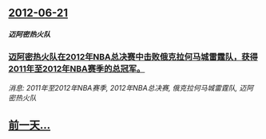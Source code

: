 ## [2012-06-21](/news/2012/06/21/index.md)

##### 迈阿密热火队
### [ 迈阿密热火队在2012年NBA总决赛中击败俄克拉何马城雷霆队，获得2011年至2012年NBA赛季的总冠军。](/news/2012/06/21/迈阿密热火队在2012年NBA总决赛中击败俄克拉何马城雷霆队-获得2011年至2012年NBA赛季的总冠军.md)
_消息: 2011年至2012年NBA赛季, 2012年NBA总决赛, 俄克拉何马城雷霆队, 迈阿密热火队_

## [前一天...](/news/2012/06/17/index.md)

